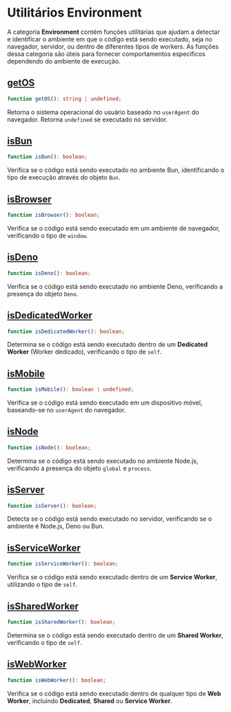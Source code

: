 # Utilitários Environment

A categoria **Environment** contém funções utilitárias que ajudam a detectar e identificar o ambiente em que o código está sendo executado, seja no navegador, servidor, ou dentro de diferentes tipos de workers. As funções dessa categoria são úteis para fornecer comportamentos específicos dependendo do ambiente de execução.

## [getOS](./getOS.md)
```typescript
function getOS(): string | undefined;
```
Retorna o sistema operacional do usuário baseado no `userAgent` do navegador. Retorna `undefined` se executado no servidor.

## [isBun](./isBun.md)
```typescript
function isBun(): boolean;
```
Verifica se o código está sendo executado no ambiente Bun, identificando o tipo de execução através do objeto `Bun`.

## [isBrowser](./isBrowser.md)
```typescript
function isBrowser(): boolean;
```
Verifica se o código está sendo executado em um ambiente de navegador, verificando o tipo de `window`.

## [isDeno](./isDeno.md)
```typescript
function isDeno(): boolean;
```
Verifica se o código está sendo executado no ambiente Deno, verificando a presença do objeto `Deno`.

## [isDedicatedWorker](./isDedicatedWorker.md)
```typescript
function isDedicatedWorker(): boolean;
```
Determina se o código está sendo executado dentro de um **Dedicated Worker** (Worker dedicado), verificando o tipo de `self`.

## [isMobile](./isMobile.md)
```typescript
function isMobile(): boolean | undefined;
```
Verifica se o código está sendo executado em um dispositivo móvel, baseando-se no `userAgent` do navegador.

## [isNode](./isNode.md)
```typescript
function isNode(): boolean;
```
Determina se o código está sendo executado no ambiente Node.js, verificando a presença do objeto `global` e `process`.

## [isServer](./isServer.md)
```typescript
function isServer(): boolean;
```
Detecta se o código está sendo executado no servidor, verificando se o ambiente é Node.js, Deno ou Bun.

## [isServiceWorker](./isServiceWorker.md)
```typescript
function isServiceWorker(): boolean;
```
Verifica se o código está sendo executado dentro de um **Service Worker**, utilizando o tipo de `self`.

## [isSharedWorker](./isSharedWorker.md)
```typescript
function isSharedWorker(): boolean;
```
Determina se o código está sendo executado dentro de um **Shared Worker**, verificando o tipo de `self`.

## [isWebWorker](./isWebWorker.md)
```typescript
function isWebWorker(): boolean;
```
Verifica se o código está sendo executado dentro de qualquer tipo de **Web Worker**, incluindo **Dedicated**, **Shared** ou **Service Worker**.